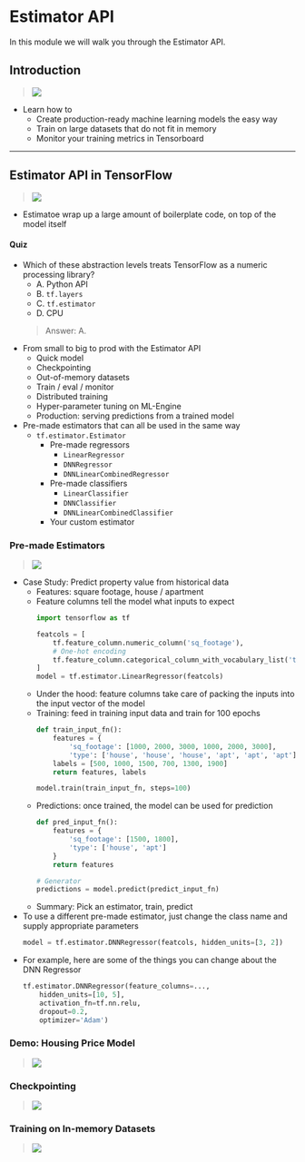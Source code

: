 # Estimator API

In this module we will walk you through the Estimator API.

## Introduction

> [![](https://img.youtube.com/vi/cTvUTxNd1IE/0.jpg)](https://youtu.be/cTvUTxNd1IE)

* Learn how to
    * Create production-ready machine learning models the easy way
    * Train on large datasets that do not fit in memory
    * Monitor your training metrics in Tensorboard

---
## Estimator API in TensorFlow

> [![](https://img.youtube.com/vi/BXIGUrCLAiY/0.jpg)](https://youtu.be/BXIGUrCLAiY)

* Estimatoe wrap up a large amount of boilerplate code, on top of the model itself

#### Quiz

* Which of these abstraction levels treats TensorFlow as a numeric processing library?
    * A. Python API
    * B. `tf.layers`
    * C. `tf.estimator`
    * D. CPU
    > Answer: A.
* From small to big to prod with the Estimator API
    * Quick model
    * Checkpointing
    * Out-of-memory datasets
    * Train / eval / monitor
    * Distributed training
    * Hyper-parameter tuning on ML-Engine
    * Production: serving predictions from a trained model
* Pre-made estimators that can all be used in the same way
    * `tf.estimator.Estimator`
        * Pre-made regressors
            * `LinearRegressor`
            * `DNNRegressor`
            * `DNNLinearCombinedRegressor`
        * Pre-made classifiers
            * `LinearClassifier`
            * `DNNClassifier`
            * `DNNLinearCombinedClassifier`
        * Your custom estimator

### Pre-made Estimators

> [![](https://img.youtube.com/vi/SSA_mBC5sVs/0.jpg)](https://youtu.be/SSA_mBC5sVs)

* Case Study: Predict property value from historical data
    * Features: square footage, house / apartment
    * Feature columns tell the model what inputs to expect
        ```python
        import tensorflow as tf

        featcols = [
            tf.feature_column.numeric_column('sq_footage'),
            # One-hot encoding
            tf.feature_column.categorical_column_with_vocabulary_list('type', ['house', 'apt'])
        ]
        model = tf.estimator.LinearRegressor(featcols)
        ```
    * Under the hood: feature columns take care of packing the inputs into the input vector of the model
    * Training: feed in training input data and train for 100 epochs
        ```python
        def train_input_fn():
            features = {
                'sq_footage': [1000, 2000, 3000, 1000, 2000, 3000],
                'type': ['house', 'house', 'house', 'apt', 'apt', 'apt']}
            labels = [500, 1000, 1500, 700, 1300, 1900]
            return features, labels
        
        model.train(train_input_fn, steps=100)
        ```
    * Predictions: once trained, the model can be used for prediction
        ```python
        def pred_input_fn():
            features = {
                'sq_footage': [1500, 1800],
                'type': ['house', 'apt']
            }
            return features
        
        # Generator
        predictions = model.predict(predict_input_fn)
        ```
    * Summary: Pick an estimator, train, predict
* To use a different pre-made estimator, just change the class name and supply appropriate parameters
    ```python
    model = tf.estimator.DNNRegressor(featcols, hidden_units=[3, 2])
    ```
* For example, here are some of the things you can change about the DNN Regressor
    ```python
    tf.estimator.DNNRegressor(feature_columns=...,
        hidden_units=[10, 5],
        activation_fn=tf.nn.relu,
        dropout=0.2,
        optimizer='Adam')
    ```

### Demo: Housing Price Model

> [![](https://img.youtube.com/vi/CDYlg9Rw0qY/0.jpg)](https://youtu.be/CDYlg9Rw0qY)



### Checkpointing

> [![](https://img.youtube.com/vi//0.jpg)](https://youtu.be/)



### Training on In-memory Datasets

> [![](https://img.youtube.com/vi//0.jpg)](https://youtu.be/)
